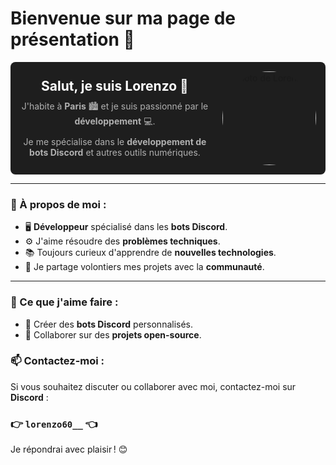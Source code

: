 # Bienvenue sur ma page de présentation 🌟

<div style="display: flex; align-items: center; justify-content: space-between; background: #1e1e1e; padding: 15px; border-radius: 8px;">
  <div style="text-align: center; flex: 1;">
    <h2 style="margin: 0; color: white;">Salut, je suis <strong>Lorenzo</strong> 👋</h2>
    <p style="color: #b0b0b0; margin: 10px 0;">
      J'habite à <strong>Paris</strong> 🏙️ et je suis passionné par le <strong>développement</strong> 💻.
    </p>
    <p style="color: #b0b0b0; margin: 0;">
      Je me spécialise dans le <strong>développement de bots Discord</strong> et autres outils numériques.
    </p>
  </div>
  <div>
    <img src="https://cdn.discordapp.com/attachments/567686359225991168/1318979652127162429/Frame_2.png?ex=67644b06&is=6762f986&hm=ca7f9430a050626fc32d2716e9c9dfb6ba60dafd617b1f64c0821045cc224e5c&" 
         alt="Photo de Lorenzo" width="150px" style="border-radius: 50%; margin-left: 20px;">
  </div>
</div>

---

### 🚀 À propos de moi :
- 🖥️ **Développeur** spécialisé dans les **bots Discord**.
- ⚙️ J'aime résoudre des **problèmes techniques**.
- 📚 Toujours curieux d'apprendre de **nouvelles technologies**.
- 🤝 Je partage volontiers mes projets avec la **communauté**.

---

### 🌟 Ce que j'aime faire :
- 🔹 Créer des **bots Discord** personnalisés.
- 🔹 Collaborer sur des **projets open-source**.

### 📫 Contactez-moi :
Si vous souhaitez discuter ou collaborer avec moi, contactez-moi sur **Discord** :  
### 👉 `lorenzo60__` 👈

Je répondrai avec plaisir ! 😊
